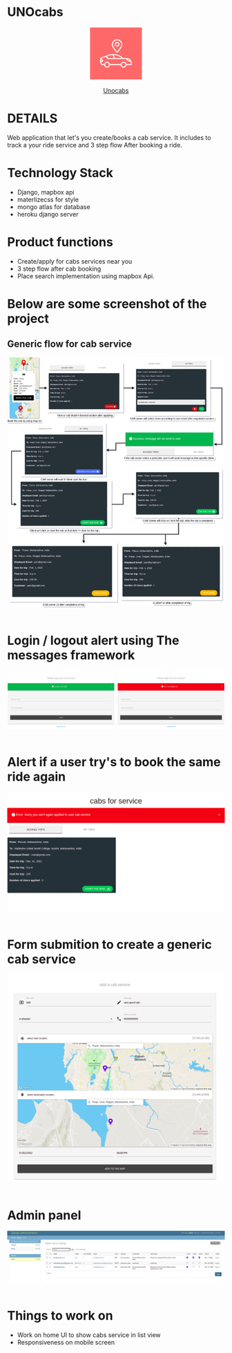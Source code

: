 # UNOcabs
<p align="center"><img width="120px" src="./image/icon.png" /></p>
<p align="center"><a href="https://unocabs.herokuapp.com/">Unocabs</a></p>

# DETAILS
Web application that let's you create/books a cab service. It includes to track a your ride service and 3 step flow After booking a ride.

# Technology Stack
<ul>
  <li>Django, mapbox api</li> 
  <li>materlizecss for style</li>
  <li>mongo atlas for database</li>
  <li>heroku django server</li>
</ul>

# Product functions
<ul>
    <li>Create/apply for cabs services near you</li>
    <li>3 step flow after cab booking</li>
    <li>Place search implementation using mapbox Api.</li>
</ul>

# Below are some screenshot of the project


## Generic flow for cab service
<div  align="center">
    <img src="./image/flow.jpg"/>&nbsp;
</div>

# Login / logout alert using The messages framework
<div  align="center">
    <img width="49%" src="./image/login.png"/>&nbsp;
    <img width="49%"src="./image/logout.png"/>&nbsp;
</div>

# Alert if a user try's to book the same ride again
<div  align="center">
    <img src="./image/duplicate.png"/>&nbsp;
</div>


# Form submition to create a generic cab service
<div  align="center">
    <img src="./image/form.png"/>&nbsp;
</div>


# Admin panel
<div  align="center">
    <img src="./image/admin.png"/>&nbsp;
</div>


# Things to work on
<ul>
    <li>Work on home UI to show cabs service in list view</li>
    <li>Responsiveness on mobile screen</li>
</ul>
